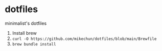 # dotfiles
minimalist's dotfiles

1. Install brew
2. `curl -O https://github.com/mikechun/dotfiles/blob/main/Brewfile`
3. `brew bundle install`
